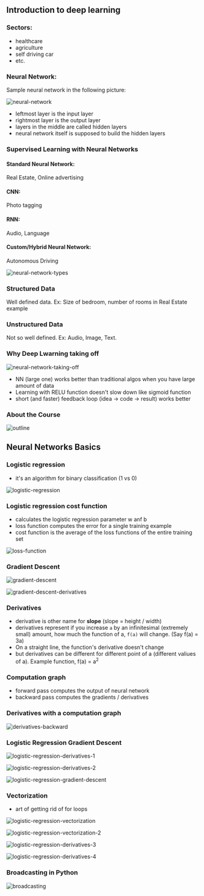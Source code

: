 ## Introduction to deep learning

### Sectors:
- healthcare
- agriculture
- self driving car
- etc.

### Neural Network:

Sample neural network in the following picture:

![neural-network](img/neural-network.JPG)

- leftmost layer is the input layer
- rightmost layer is the output layer
- layers in the middle are called hidden layers
- neural network itself is supposed to build the hidden layers

### Supervised Learning with Neural Networks

#### Standard Neural Network:
Real Estate, Online advertising

#### CNN:
Photo tagging

#### RNN:
Audio, Language

#### Custom/Hybrid Neural Network:
Autonomous Driving

![neural-network-types](img/neural-network-types.JPG)

### Structured Data

Well defined data. 
Ex: Size of bedroom, number of rooms in Real Estate example

### Unstructured Data

Not so well defined.
Ex: Audio, Image, Text.


### Why Deep Lwarning taking off

![neural-network-taking-off](img/neural-network-taking-off.JPG)

- NN (large one) works better than traditional algos when you have large amount of data
- Learning with RELU function doesn't slow down like sigmoid function
- short (and faster) feedback loop (idea -> code -> result) works better

### About the Course

![outline](img/outline.JPG)


## Neural Networks Basics

### Logistic regression

- it's an algorithm for binary classification (1 vs 0)

![logistic-regression](img/logistic-regression.JPG)


### Logistic regression cost function

- calculates the logistic regression parameter w anf b
- loss function computes the error for a single training example
- cost function is the average of the loss functions of the entire training set

![loss-function](img/loss-function.JPG)

### Gradient Descent

![gradient-descent](img/gradient-descent.JPG)

![gradient-descent-derivatives](img/gradient-descent-derivatives.JPG)


### Derivatives

- derivative is other name for **slope** (slope = height / width) 
- derivatives represent if you increase `a` by an infinitesimal (extremely small) amount, how much the function of a, `f(a)` will change. (Say f(a) = 3a)
- On a straight line, the function's derivative doesn't change
- but derivatives can be different for different point of a (different valiues of a). Example function, f(a) = a<sup>2</sup>

### Computation graph

- forward pass computes the output of neural network
- backward pass computes the gradients / derivatives

### Derivatives with a computation graph

![derivatives-backward](img/derivatives-backward.JPG)

### Logistic Regression Gradient Descent

![logistic-regression-derivatives-1](img/logistic-regression-derivatives-1.JPG)

![logistic-regression-derivatives-2](img/logistic-regression-derivatives-2.JPG)

![logistic-regression-gradient-descent](img/logistic-regression-gradient-descent.JPG)


### Vectorization

- art of getting rid of for loops

![logistic-regression-vectorization](img/logistic-regression-vectorization.JPG)

![logistic-regression-vectorization-2](img/logistic-regression-vectorization-2.JPG)

![logistic-regression-derivatives-3](img/logistic-regression-derivatives-3.JPG)

![logistic-regression-derivatives-4](img/logistic-regression-derivatives-4.JPG)

### Broadcasting in Python

![broadcasting](img/broadcasting.JPG)
